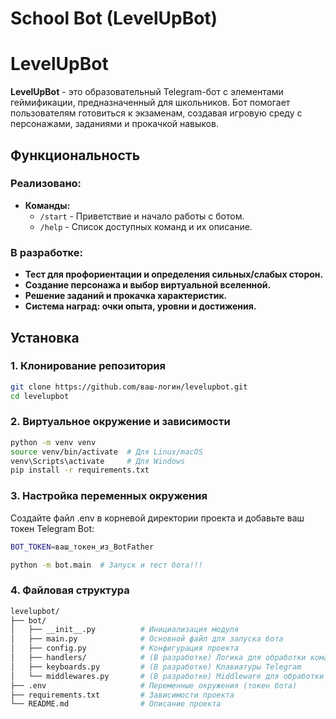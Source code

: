 # School Bot (LevelUpBot)

# LevelUpBot

**LevelUpBot** - это образовательный Telegram-бот с элементами геймификации, предназначенный для школьников. Бот помогает пользователям готовиться к экзаменам, создавая игровую среду с персонажами, заданиями и прокачкой навыков.

## Функциональность

### Реализовано:
- **Команды:**
  - `/start` - Приветствие и начало работы с ботом.
  - `/help` - Список доступных команд и их описание.

### В разработке:
- **Тест для профориентации и определения сильных/слабых сторон.**
- **Создание персонажа и выбор виртуальной вселенной.**
- **Решение заданий и прокачка характеристик.**
- **Система наград: очки опыта, уровни и достижения.**

## Установка

### 1. Клонирование репозитория
```bash
git clone https://github.com/ваш-логин/levelupbot.git
cd levelupbot
```
### 2. Виртуальное окружение и зависимости 
```bash
python -m venv venv
source venv/bin/activate  # Для Linux/macOS
venv\Scripts\activate     # Для Windows
pip install -r requirements.txt
```

### 3. Настройка переменных окружения
Создайте файл .env в корневой директории проекта и добавьте ваш токен Telegram Bot:

```bash
BOT_TOKEN=ваш_токен_из_BotFather

python -m bot.main  # Запуск и тест бота!!!
```


### 4. Файловая структура
```bash
levelupbot/
├── bot/
│   ├── __init__.py          # Инициализация модуля
│   ├── main.py              # Основной файл для запуска бота
│   ├── config.py            # Конфигурация проекта
│   ├── handlers/            # (В разработке) Логика для обработки команд
│   ├── keyboards.py         # (В разработке) Клавиатуры Telegram
│   └── middlewares.py       # (В разработке) Middleware для обработки сообщений
├── .env                     # Переменные окружения (токен бота)
├── requirements.txt         # Зависимости проекта
└── README.md                # Описание проекта
